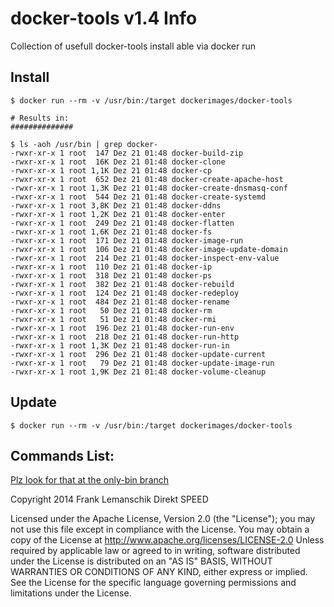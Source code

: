 docker-tools v1.4 Info
============
Collection of usefull docker-tools install able via docker run


## Install

    $ docker run --rm -v /usr/bin:/target dockerimages/docker-tools

    # Results in: 
    ##############

    $ ls -aoh /usr/bin | grep docker-
    -rwxr-xr-x 1 root  147 Dez 21 01:48 docker-build-zip
    -rwxr-xr-x 1 root  16K Dez 21 01:48 docker-clone
    -rwxr-xr-x 1 root 1,1K Dez 21 01:48 docker-cp
    -rwxr-xr-x 1 root  652 Dez 21 01:48 docker-create-apache-host
    -rwxr-xr-x 1 root 1,3K Dez 21 01:48 docker-create-dnsmasq-conf
    -rwxr-xr-x 1 root  544 Dez 21 01:48 docker-create-systemd
    -rwxr-xr-x 1 root 3,8K Dez 21 01:48 docker-ddns
    -rwxr-xr-x 1 root 1,2K Dez 21 01:48 docker-enter
    -rwxr-xr-x 1 root  249 Dez 21 01:48 docker-flatten
    -rwxr-xr-x 1 root 1,6K Dez 21 01:48 docker-fs
    -rwxr-xr-x 1 root  171 Dez 21 01:48 docker-image-run
    -rwxr-xr-x 1 root  106 Dez 21 01:48 docker-image-update-domain
    -rwxr-xr-x 1 root  214 Dez 21 01:48 docker-inspect-env-value
    -rwxr-xr-x 1 root  110 Dez 21 01:48 docker-ip
    -rwxr-xr-x 1 root  318 Dez 21 01:48 docker-ps
    -rwxr-xr-x 1 root  382 Dez 21 01:48 docker-rebuild
    -rwxr-xr-x 1 root  124 Dez 21 01:48 docker-redeploy
    -rwxr-xr-x 1 root  484 Dez 21 01:48 docker-rename
    -rwxr-xr-x 1 root   50 Dez 21 01:48 docker-rm
    -rwxr-xr-x 1 root   51 Dez 21 01:48 docker-rmi
    -rwxr-xr-x 1 root  196 Dez 21 01:48 docker-run-env
    -rwxr-xr-x 1 root  218 Dez 21 01:48 docker-run-http
    -rwxr-xr-x 1 root 1,3K Dez 21 01:48 docker-run-in
    -rwxr-xr-x 1 root  296 Dez 21 01:48 docker-update-current
    -rwxr-xr-x 1 root   79 Dez 21 01:48 docker-update-image-run
    -rwxr-xr-x 1 root 1,9K Dez 21 01:48 docker-volume-cleanup

    
## Update

    $ docker run --rm -v /usr/bin:/target dockerimages/docker-tools

## Commands List:

[Plz look for that at the only-bin branch](https://github.com/dockerimages/docker-tools/tree/only-bin)


 Copyright 2014 Frank Lemanschik Direkt SPEED 

 Licensed under the Apache License, Version 2.0 (the "License");
 you may not use this file except in compliance with the License.
 You may obtain a copy of the License at
 http://www.apache.org/licenses/LICENSE-2.0
 Unless required by applicable law or agreed to in writing, software
 distributed under the License is distributed on an "AS IS" BASIS,
 WITHOUT WARRANTIES OR CONDITIONS OF ANY KIND, either express or implied.
 See the License for the specific language governing permissions and
 limitations under the License.
